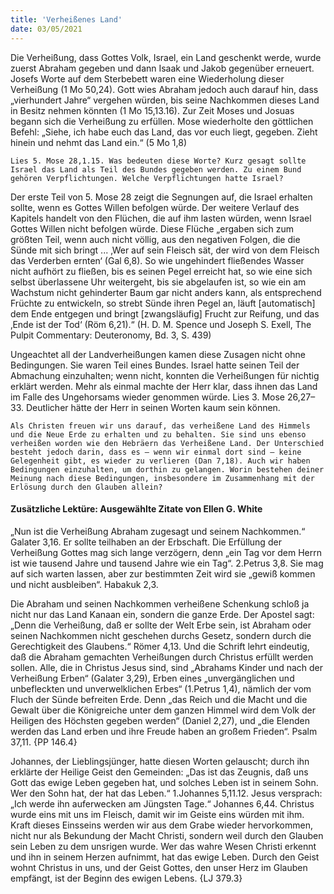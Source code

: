 ```yaml
---
title: 'Verheißenes Land'
date: 03/05/2021
---
```


Die Verheißung, dass Gottes Volk, Israel, ein Land geschenkt werde, wurde zuerst Abraham gegeben und dann Isaak und Jakob gegenüber erneuert. Josefs Worte auf dem Sterbebett waren eine Wiederholung dieser Verheißung (1 Mo 50,24). Gott wies Abraham jedoch auch darauf hin, dass „vierhundert Jahre“ vergehen würden, bis seine Nachkommen dieses Land in Besitz nehmen könnten (1 Mo 15,13.16). Zur Zeit Moses und Josuas begann sich die Verheißung zu erfüllen. Mose wiederholte den göttlichen Befehl: „Siehe, ich habe euch das Land, das vor euch liegt, gegeben. Zieht hinein und nehmt das Land ein.“ (5 Mo 1,8)

`Lies 5. Mose 28,1.15. Was bedeuten diese Worte? Kurz gesagt sollte Israel das Land als Teil des Bundes gegeben werden. Zu einem Bund gehören Verpflichtungen. Welche Verpflichtungen hatte Israel?`

Der erste Teil von 5. Mose 28 zeigt die Segnungen auf, die Israel erhalten sollte, wenn es Gottes Willen befolgen würde. Der weitere Verlauf des Kapitels handelt von den Flüchen, die auf ihm lasten würden, wenn Israel Gottes Willen nicht befolgen würde. Diese Flüche „ergaben sich zum größten Teil, wenn auch nicht völlig, aus den negativen Folgen, die die Sünde mit sich bringt ... ‚Wer auf sein Fleisch sät, der wird von dem Fleisch das Verderben ernten‘ (Gal 6,8). So wie ungehindert fließendes Wasser nicht aufhört zu fließen, bis es seinen Pegel erreicht hat, so wie eine sich selbst überlassene Uhr weitergeht, bis sie abgelaufen ist, so wie ein am Wachstum nicht gehinderter Baum gar nicht anders kann, als entsprechend Früchte zu entwickeln, so strebt Sünde ihren Pegel an, läuft [automatisch] dem Ende entgegen und bringt [zwangsläufig] Frucht zur Reifung, und das ‚Ende ist der Tod‘ (Röm 6,21).“ (H. D. M. Spence und Joseph S. Exell, The Pulpit Commentary: Deuteronomy, Bd. 3, S. 439)

Ungeachtet all der Landverheißungen kamen diese Zusagen nicht ohne Bedingungen. Sie waren Teil eines Bundes. Israel hatte seinen Teil der Abmachung einzuhalten; wenn nicht, konnten die Verheißungen für nichtig erklärt werden. Mehr als einmal machte der Herr klar, dass ihnen das Land im Falle des Ungehorsams wieder genommen würde. Lies 3. Mose 26,27–33. Deutlicher hätte der Herr in seinen Worten kaum sein können.

`Als Christen freuen wir uns darauf, das verheißene Land des Himmels und die Neue Erde zu erhalten und zu behalten. Sie sind uns ebenso verheißen worden wie den Hebräern das Verheißene Land. Der Unterschied besteht jedoch darin, dass es – wenn wir einmal dort sind – keine Gelegenheit gibt, es wieder zu verlieren (Dan 7,18). Auch wir haben Bedingungen einzuhalten, um dorthin zu gelangen. Worin bestehen deiner Meinung nach diese Bedingungen, insbesondere im Zusammenhang mit der Erlösung durch den Glauben allein?`

#### Zusätzliche Lektüre: Ausgewählte Zitate von Ellen G. White

„Nun ist die Verheißung Abraham zugesagt und seinem Nachkommen.“ Galater 3,16. Er sollte teilhaben an der Erbschaft. Die Erfüllung der Verheißung Gottes mag sich lange verzögern, denn „ein Tag vor dem Herrn ist wie tausend Jahre und tausend Jahre wie ein Tag“. 2.Petrus 3,8. Sie mag auf sich warten lassen, aber zur bestimmten Zeit wird sie „gewiß kommen und nicht ausbleiben“. Habakuk 2,3.

Die Abraham und seinen Nachkommen verheißene Schenkung schloß ja nicht nur das Land Kanaan ein, sondern die ganze Erde. Der Apostel sagt: „Denn die Verheißung, daß er sollte der Welt Erbe sein, ist Abraham oder seinen Nachkommen nicht geschehen durchs Gesetz, sondern durch die Gerechtigkeit des Glaubens.“ Römer 4,13. Und die Schrift lehrt eindeutig, daß die Abraham gemachten Verheißungen durch Christus erfüllt werden sollen. Alle, die in Christus Jesus sind, sind „Abrahams Kinder und nach der Verheißung Erben“ (Galater 3,29), Erben eines „unvergänglichen und unbefleckten und unverwelklichen Erbes“ (1.Petrus 1,4), nämlich der vom Fluch der Sünde befreiten Erde. Denn „das Reich und die Macht und die Gewalt über die Königreiche unter dem ganzen Himmel wird dem Volk der Heiligen des Höchsten gegeben werden“ (Daniel 2,27), und „die Elenden werden das Land erben und ihre Freude haben an großem Frieden“. Psalm 37,11. {PP 146.4}

Johannes, der Lieblingsjünger, hatte diesen Worten gelauscht; durch ihn erklärte der Heilige Geist den Gemeinden: „Das ist das Zeugnis, daß uns Gott das ewige Leben gegeben hat, und solches Leben ist in seinem Sohn. Wer den Sohn hat, der hat das Leben.“ 1.Johannes 5,11.12. Jesus versprach: „Ich werde ihn auferwecken am Jüngsten Tage.“ Johannes 6,44. Christus wurde eins mit uns im Fleisch, damit wir im Geiste eins würden mit ihm. Kraft dieses Einsseins werden wir aus dem Grabe wieder hervorkommen, nicht nur als Bekundung der Macht Christi, sondern weil durch den Glauben sein Leben zu dem unsrigen wurde. Wer das wahre Wesen Christi erkennt und ihn in seinem Herzen aufnimmt, hat das ewige Leben. Durch den Geist wohnt Christus in uns, und der Geist Gottes, den unser Herz im Glauben empfängt, ist der Beginn des ewigen Lebens. {LJ 379.3}